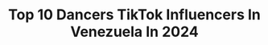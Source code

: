 ---
title: Top 10 Dancers TikTok Influencers In Venezuela In 2024
description: >-
  Find top dancers TikTok influencers in Venezuela in 2024. Most popular hashtags: #dancer #foryou #dance #parati.
platform: TikTok
hits: 8
text_top: Identify the best TikTok profiles on inBeat.
text_bottom: inBeat has 8 TikTok influencers like this in Venezuela for you to pitch.
profiles:
  - username: "soyjoseph_"
    fullname: >-
      😉thejoe😉
    bio: >-
      ✨Se sensato✨ Dancer/slow/lypsing Sígueme en Instagram Sígueme en twitter:joseph
    location: "Venezuela"
    followers: 8625
    engagement: 1686
    commentsToLikes: 0.075331
    id: ckbewu7g3gk3p0j23xei8apcb
    verified: false
    hashtags: "#foryou, #parati, #foryoupage, #tiktok"
  - username: "alesdanz"
    fullname: >-
      Alesdanz
    bio: >-
      Dancer & Editor 📬provnzla17@gmail.com 👇🏻Tutoriales y más/Tutorials & More👇🏻
    location: "Venezuela"
    followers: 337200
    engagement: 1181
    commentsToLikes: 0.027257
    id: ck8tuluqosoh70j78y1v63u3m
    verified: false
    hashtags: "#vfx, #naruto, #aot, #fyp"
  - username: "asoteldo"
    fullname: >-
      Alejandro Soteldo
    bio: >-
      ⚡️Presentador | Artista | Actor 🇻🇪 🎥#TVHost 🔥IG: @ASoteldo
    location: "Venezuela"
    followers: 10900
    engagement: 957
    commentsToLikes: 0.013036
    id: ckbl632ci3oia0j23ixe7d46f
    verified: false
    hashtags: "#fun, #parati, #dancer, #foryou"
  - username: "bryanreitenbach"
    fullname: >-
      bryanreitenbach
    bio: >-
      
    location: "Venezuela"
    followers: 108077
    engagement: 627
    commentsToLikes: 0.018368
    id: ck9gtc1yrm4800j780w29quur
    verified: false
    hashtags: "#dancer, #soloparaellas, #baile, #model"
  - username: "edwin.javier"
    fullname: >-
      Edwin Javier
    bio: >-
      🇻🇪 Motivador Siempre en positivo Marketer wa.link/9iqvme
    location: "Venezuela"
    followers: 7855
    engagement: 841
    commentsToLikes: 0.038214
    id: ckb9kr33mcy1l0j23lrxu2cud
    verified: false
    hashtags: "#fyp, #trailer, #tiktokvenezuela, #canada"
  - username: "andreynahf"
    fullname: >-
      Andreyna Hernandez
    bio: >-
      💓Amo Bailar💓Vzlana🇻🇪 Sin Límites ✌️ Si Yo Puedo Tu También💪 IG: @andreynahf
    location: "Venezuela"
    followers: 130500
    engagement: 809
    commentsToLikes: 0.040975
    id: cka0vldojz1zo0i788jkeo2ry
    verified: false
    hashtags: "#challenge, #jonathanmoly, #ladoartistico, #yosoycreador"
  - username: "dannasm"
    fullname: >-
      Danna Solórzano
    bio: >-
      Curly✨Aprecia, Valora y #ViveTusRizos Más tips de RIZOS en mi Instagram @Dannasm
    location: "Venezuela"
    followers: 130400
    engagement: 917
    commentsToLikes: 0.017167
    id: ckc86hmca5i3k0j23u4ocv4mj
    verified: false
    hashtags: "#cachosnatural, #naturalcurls, #curlyhair, #curly"
  - username: "anavrodrigueza"
    fullname: >-
      Ana Victoria
    bio: >-
      ✨Only good vibes here✨ | 22 | Ccs | Haciendo todos los trends CEO “La del covid”
    location: "Venezuela"
    followers: 58100
    engagement: 1492
    commentsToLikes: 0.014674
    id: ckcjsb5sqhnzf0j238c9sjj25
    verified: false
    hashtags: "#parati, #venezuela, #beach, #viral"
---